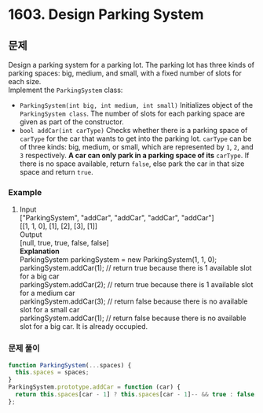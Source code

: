 # 1603. Design Parking System

## 문제

Design a parking system for a parking lot. The parking lot has three kinds of parking spaces: big, medium, and small, with a fixed number of slots for each size.  
Implement the <code>ParkingSystem</code> class:

- <code>ParkingSystem(int big, int medium, int small)</code> Initializes object of the <code>ParkingSystem class</code>. The number of slots for each parking space are given as part of the constructor.
- <code>bool addCar(int carType)</code> Checks whether there is a parking space of <code>carType</code> for the car that wants to get into the parking lot. <code>carType</code> can be of three kinds: big, medium, or small, which are represented by <code>1</code>, <code>2</code>, and <code>3</code> respectively. <strong>A car can only park in a parking space of its</strong> <code>carType</code>. If there is no space available, return <code>false</code>, else park the car in that size space and return <code>true</code>.

### Example

1. Input  
   ["ParkingSystem", "addCar", "addCar", "addCar", "addCar"]  
   [[1, 1, 0], [1], [2], [3], [1]]  
   Output  
   [null, true, true, false, false]  
   <strong>Explanation </strong>  
   ParkingSystem parkingSystem = new ParkingSystem(1, 1, 0);  
   parkingSystem.addCar(1); // return true because there is 1 available slot for a big car  
   parkingSystem.addCar(2); // return true because there is 1 available slot for a medium car  
   parkingSystem.addCar(3); // return false because there is no available slot for a small car  
   parkingSystem.addCar(1); // return false because there is no available slot for a big car. It is already occupied.

### 문제 풀이

```js
function ParkingSystem(...spaces) {
  this.spaces = spaces;
}
ParkingSystem.prototype.addCar = function (car) {
  return this.spaces[car - 1] ? this.spaces[car - 1]-- && true : false;
};
```
